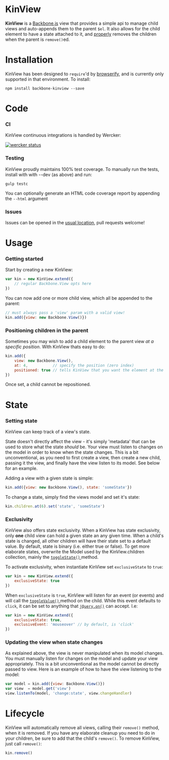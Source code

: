# KinView
**KinView** is a [Backbone.js](http://backbonejs.org) view that provides a simple api to manage child views and auto-appends them to the parent `$el`. It also allows for the child element to have a state attached to it, and [properly](http://backbonejs.org/#View-remove) removes the children when the parent is `remove()`ed.

# Installation

KinView has been designed to ```require```'d by [browserify](http://browserify.org/), and is currently only supported in that environment. To install:

```
npm install backbone-kinview --save
```

# Code

### CI
KinView continuous integrations is handled by Wercker:

[![wercker status](https://app.wercker.com/status/2efbc54680052f799976eec1a2d029cd/m "wercker status")](https://app.wercker.com/project/bykey/2efbc54680052f799976eec1a2d029cd)

### Testing
KinView proudly maintains 100% test coverage. To manually run the tests, install with with --dev (as above) and run:

```
gulp testc
```

You can optionally generate an HTML code coverage report by appending the `--html` argument

### Issues
Issues can be opened in the [usual location](https://github.com/mbrevda/backbone-kinview/issues), pull requests welcome!

# Usage
### Getting started

Start by creating a new KinView:

```js
var kin = new KinView.extend({
    // regular Backbone.View opts here
})
```

You can now add one or more child view, which all be appended to the parent:

```js
// must always pass a 'view' param with a valid view!
kin.add({view: new Backbone.View()})
```

### Positioning children in the parent
Sometimes you may wish to add a child element to the parent view *at a specific position*. With KinView thats easy to do:

```js
kin.add({
    view: new Backbone.View(),
    at: 4,           // specify the position (zero index)
    positioned: true // tells KinView that you want the element at the `at` position
})
```
Once set, a child cannot be repositioned.

# State
### Setting state
KinView can keep track of a view's state.

State doesn't directly affect the view - it's simply 'metadata' that can be used to store what the state *should* be. Your view must listen to changes on the model in order to know when the
state changes. This is a bit unconventional, as you need to first create a view, 
then create a new child, passing it the view, and finally have the view listen
to its model. See below for an example.

Adding a view with a given state is simple:

```js
kin.add({view: new Backbone.View(), state: 'someState'})
```

To change a state, simply find the views model and set it's state:

```js
kin.children.at(6).set('state', 'someState')
```

### Exclusivity
KinView also offers state exclusivity. When a KinView has state exclusivity, only **one** child view can hold a given state an any given time. When a child's state is changed, all other children will have their state set to a default value. By default, state is binary (i.e. either true or false). To get more elaborate states, overwrite the Model used by the KinView.children collection, mainly the [`toggleState()` ](https://github.com/mbrevda/backbone-kinview/blob/master/src/models/model.js#L18-L20) method.

To activate exclusivity, when instantiate KinView set `exclusiveState` to `true`:

```js
var kin = new KinView.extend({
    exclusiveState: true
})
```

When `exclusiveState` is `true`, KinView will listen for an event (or events) and will call the [`toggleValue()` ](https://github.com/mbrevda/backbone-kinview/blob/master/src/models/model.js#L18) method on the child. While this event defaults to `click`, it can be set to anything that [`jQuery.on()`](http://api.jquery.com/on/) can accept. I.e:

```js
var kin = new KinView.extend({
    exclusiveState: true,
    exclusiveEvent: 'mouseover' // by default, is 'click'
})
```

### Updating the view when state changes
As explained above, the view is never manipulated when its model changes. You must
manually listen for changes on the model and update your view appropriately. This
is a bit unconventional as the model cannot be directly passed to view. Here is 
an example of how to have the view listening to the model:

```js
var model = kin.add({view: Backbone.View()})
var view  = model.get('view')
view.listenTo(model, 'change:state', view.changeHandler)
```


# Lifecycle
KinView will automatically remove all views, calling their `remove()` method, when it is removed. If you have any elaborate cleanup you need to do in your children, be sure to add that the child's `remove()`. To remove KinView, just call `remove()`:

```js
kin.remove()
```







